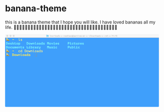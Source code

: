 # banana-theme
this is a banana theme that I hope you will like. I have loved bananas all my life.
🍌🍌🍌🍌🍌🍌🍌🍌🍌🍌🍌🍌🍌🍌🍌🍌🍌🍌🍌🍌🍌🍌🍌🍌🍌🍌🍌🍌🍌🍌🍌🍌🍌🍌🍌🍌🍌

![](https://raw.githubusercontent.com/zoezeb/banana-theme/c57e13fe1328ffbc2068a4c5e716f817461a0620/screenshot.png)
